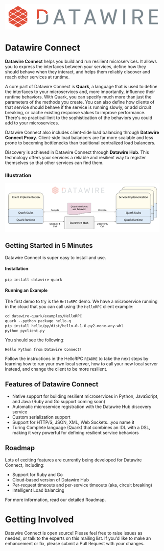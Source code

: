 ![Datawire](static-files/dw-logo.png)

# Datawire Connect

**Datawire Connect** helps you build and run resilient microservices. It allows you to
express the interfaces between your services, define how they should behave when
they interact, and helps them reliably discover and reach other services at runtime.

A core part of Datawire Connect is **Quark**, a language that is used to define the
interfaces to your microservices and, more importantly, influence their runtime
behaviors. With Quark, you can specify much more than just the parameters of the
methods you create. You can also define how clients of that service should behave
if the service is running slowly, or add circuit breaking, or cache existing
response values to improve performance. There's no practical limit to the
sophistication of the behaviors you could add to your microservices.

Datawire Connect also includes client-side load balancing through **Datawire Connect Proxy**.
Client-side load balancers are far more scalable and less prone to becoming bottlenecks
than traditional centralized load balancers.

Discovery is achieved in Datawire Connect through **Datawire Hub**. This technology
offers your services a reliable and resilient way to register themselves so that
other services can find them.

### Illustration ###

![Datawire Connect](static-files/dw-connect.png)

## Getting Started in 5 Minutes

Datawire Connect is super easy to install and use.

#### Installation
```
pip install datawire-quark
```
#### Running an Example

The first demo to try is the `HelloRPC` demo. We have a microservice running in
the cloud that you can call using the `HelloRPC` client example:

```
cd datawire-quark/examples/HelloRPC
quark --python package hello.q
pip install hello/py/dist/hello-0.1.0-py2-none-any.whl
python pyclient.py
```
You should see the following:

```
Hello Python from Datawire Connect!
```

Follow the instructions in the HelloRPC `README` to take the next steps by
learning how to run your own local server, how to call your new local server
instead, and change the client to be more resilient.

## Features of Datawire Connect

* Native support for building resilient microservices in Python, JavaScript,
and Java (Ruby and Go support coming soon)
* Automatic microservice registration with the Datawire Hub discovery service
* Custom serialization support
* Support for HTTP/S, JSON, XML, Web Sockets...you name it
* Turing Complete language (Quark) that combines an IDL with a DSL, making it
very powerful for defining resilient service behaviors

## Roadmap

Lots of exciting features are currently being developed for Datawire Connect,
including:

* Support for Ruby and Go
* Cloud-based version of Datawire Hub
* Per-request timeouts and per-service timeouts (aka, circuit breaking)
* Intelligent Load balancing

For more information, read our detailed Roadmap.

# Getting Involved

Datawire Connect is open source! Please feel free to raise issues as needed,
or talk to the experts on this mailing list. If you'd like to make an enhancement
or fix, please submit a Pull Request with your changes.
